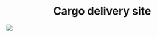 <h1 align="center">Cargo delivery site</h1>
<img src="https://raw.githubusercontent.com/AndreyChiruk/images/main/dostavka.PNG?token=GHSAT0AAAAAACDOBVQ3BBEJG6OA37NYIYRSZFDCQQA">
